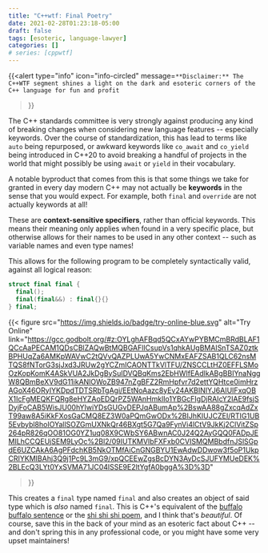 ```yaml
---
title: "C++wtf: Final Poetry"
date: 2021-02-28T01:23:18-05:00
draft: false
tags: [esoteric, language-lawyer]
categories: []
# series: [cppwtf]
---
```


{{<alert
  type="info"
  icon="info-circled"
  message=`**Disclaimer:** The C++WTF segment shines a light on the dark and
  esoteric corners of the C++ language for fun and profit`
>}}

The C++ standards committee is very strongly against producing any kind of
breaking changes when considering new language features -- especially keywords.
Over the course of standardization, this has lead to terms like `auto` being
repurposed, or awkward keywords like `co_await` and `co_yield` being introduced
in C++20 to avoid breaking a handful of projects in the world that might
possibly be using `await` or `yield` in their vocabulary.

A notable byproduct that comes from this is that some things we take for granted
in every day modern C++ may not actually be **keywords** in the sense that you
would expect. For example, both `final` and `override` are not actually keywords
at all!

These are **context-sensitive specifiers**, rather than official keywords. This
means their meaning only applies when found in a very specific place, but
otherwise allows for their names to be used in any other context -- such as
variable names and even type names!

This allows for the following program to be completely syntactically
valid, against all logical reason:

```cpp
struct final final {
  final();
  final(final&&) : final{}{}
} final;
```

{{< figure
  src="https://img.shields.io/badge/try-online-blue.svg"
  alt="Try Online"
  link="https://gcc.godbolt.org/#z:OYLghAFBqd5QCxAYwPYBMCmBRdBLAF1QCcAaPECAM1QDsCBlZAQwBtMQBGAFlICsupVs1qhkAUgBMAISnTSAZ0ztkBPHUqZa6AMKpWAVwC2tQVvQAZPLUwA5YwCNMxEAFZSAB1QLC62nsMTQS8fNTorG3sjJxd3JRUw2gYCZmICAONTTkVlTFU/ZNSCCLtHZ0EFFLSMoOzKopKomK4ASkVUA2JkDgBySuIDVQBqKms2EbHWIfEAdlkABgBBIYnaNggW8QBmBeXV9dG11ikANlOWoZB947nZgBFZ2RmHpfvr7d2ettYQHtce0imHrzAGoX46ORyIYKDpdTDTSRbTgAgi/EEtNoAazc8yEv24AKBINIYJ6AIUIFxqOBX1IcFgMEQKFQRg8eHYZAoEDQrPZ5WAnHmklIo1YBGcFIgDjRAIcY2IAE9fsjSDyjFoCAB5WisJU00hYIwiYDsGUGvDEPJqABumAp%2BswAA88gZxcqAdZxT99aw8A5iKkFXosGaCMQ8EZ3W0aPQmGwODx%2BIJhKIUJCZEI/RTIG1UB5Evbybl8hoIOYallSOZGmUXNkQr46BXgt5G7Qa9FynVi4lCtV9JkKj2ClVitZSp264pR826qOO81OG0YZ1uq08X9CWbSY6ABwnAC0J24Q2AyGQQ0FADpJEMILhCCQEUjSEM9LyOc%2Bl2/09IUTKMVIbFXFxb0CVISMQMBbdfnJSlSGpdE6UZCAkA6AgPFdchKB5NkOTMfAiCnGNGBYU1EwAdwDDwow3f5oP1UkpCRIYKMIBAhj3Q9j1Pc9L3mG9/xpQCEEwZgsBcDYN3AyDcSJUFYMUeDEK%2BLEcQ3LYt0YxSVMA71JC04lSSE9E2ltYgfA0bggA%3D%3D"
>}}

This creates a `final` type named `final` and also creates an object of said
type which is _also_ named `final`. This is C++'s equivalent of the
[buffalo buffalo sentence](https://en.wikipedia.org/wiki/Buffalo_buffalo_Buffalo_buffalo_buffalo_buffalo_Buffalo_buffalo)
or the [shi shi shi poem](https://en.wikipedia.org/wiki/Lion-Eating_Poet_in_the_Stone_Den),
and I think that's _beautiful_. Of course, save this in the back of your mind as
an esoteric fact about C++ -- and don't spring this in any professional code, or
you might have some very upset maintainers!
